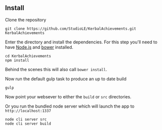 ## Install

Clone the repository

```
git clone https://github.com/StudioLE/KerbalAchievements.git KerbalAchievements
```

Enter the directory and install the dependencies. For this step you'll need to have [Node.js](https://nodejs.org/) and [bower](http://bower.io/) installed.

```
cd KerbalAchievements
npm install
```

Behind the scenes this will also call `bower install`.

Now run the default gulp task to produce an up to date build

```
gulp
```

Now point your websever to either the `build` or `src` directories.

Or you run the bundled node server which will launch the app to `http://localhost:1337`

```
node cli server src
node cli server build
```
